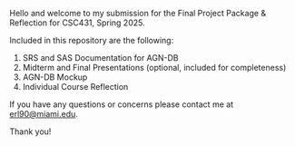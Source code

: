Hello and welcome to my submission for the Final Project Package & Reflection for CSC431, Spring 2025. 

Included in this repository are the following:
1) SRS and SAS Documentation for AGN-DB
2) Midterm and Final Presentations (optional, included for completeness)
3) AGN-DB Mockup
4) Individual Course Reflection

If you have any questions or concerns please contact me at erl90@miami.edu.

Thank you!
